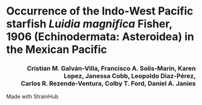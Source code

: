 # Occurrence of the Indo-West Pacific starfish _Luidia magnifica_ Fisher, 1906 (Echinodermata: Asteroidea) in the Mexican Pacific

<h3 align="right"> Cristian M. Galván-Villa, Francisco A. Solís-Marín, Karen Lopez, Janessa Cobb, Leopoldo Díaz-Pérez,<br> Carlos R. Rezende-Ventura, Colby T. Ford, Daniel A. Janies</h3>

Made with StrainHub
